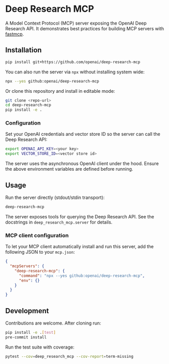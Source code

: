 # Deep Research MCP

A Model Context Protocol (MCP) server exposing the OpenAI Deep Research API. It demonstrates best practices for building MCP servers with [fastmcp](https://pypi.org/project/fastmcp/).

## Installation
```bash
pip install git+https://github.com/openai/deep-research-mcp
```

You can also run the server via `npx` without installing system wide:
```bash
npx --yes github:openai/deep-research-mcp
```

Or clone this repository and install in editable mode:
```bash
git clone <repo-url>
cd deep-research-mcp
pip install -e .
```

### Configuration
Set your OpenAI credentials and vector store ID so the server can call the Deep Research API:
```bash
export OPENAI_API_KEY=<your key>
export VECTOR_STORE_ID=<vector store id>
```

The server uses the asynchronous OpenAI client under the hood. Ensure the above environment variables are defined before running.

## Usage
Run the server directly (stdout/stdin transport):
```bash
deep-research-mcp
```

The server exposes tools for querying the Deep Research API. See the docstrings in `deep_research_mcp.server` for details.

### MCP client configuration
To let your MCP client automatically install and run this server, add the following JSON to your `mcp.json`:
```json
{
  "mcpServers": {
    "deep-research-mcp": {
      "command": "npx --yes github:openai/deep-research-mcp",
      "env": {}
    }
  }
}
```

## Development
Contributions are welcome. After cloning run:
```bash
pip install -e .[test]
pre-commit install
```
Run the test suite with coverage:
```bash
pytest --cov=deep_research_mcp --cov-report=term-missing
```
